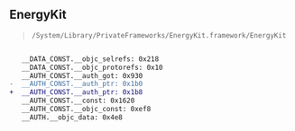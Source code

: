 ## EnergyKit

> `/System/Library/PrivateFrameworks/EnergyKit.framework/EnergyKit`

```diff

   __DATA_CONST.__objc_selrefs: 0x218
   __DATA_CONST.__objc_protorefs: 0x10
   __AUTH_CONST.__auth_got: 0x930
-  __AUTH_CONST.__auth_ptr: 0x1b0
+  __AUTH_CONST.__auth_ptr: 0x1b8
   __AUTH_CONST.__const: 0x1620
   __AUTH_CONST.__objc_const: 0xef8
   __AUTH.__objc_data: 0x4e8

```
